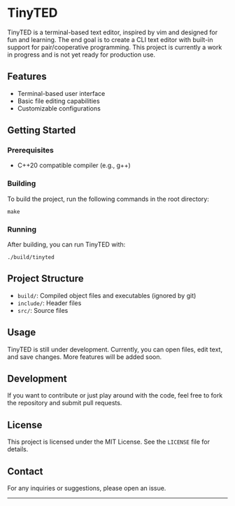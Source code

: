 # TinyTED

TinyTED is a terminal-based text editor, inspired by vim and designed for fun and learning. The end goal is to create a CLI text editor with built-in support for pair/cooperative programming. This project is currently a work in progress and is not yet ready for production use.

## Features

- Terminal-based user interface
- Basic file editing capabilities
- Customizable configurations

## Getting Started

### Prerequisites

- C++20 compatible compiler (e.g., g++)

### Building

To build the project, run the following commands in the root directory:

`make`


### Running

After building, you can run TinyTED with:

`./build/tinyted`


## Project Structure

- `build/`: Compiled object files and executables (ignored by git)
- `include/`: Header files
- `src/`: Source files

## Usage

TinyTED is still under development. Currently, you can open files, edit text, and save changes. More features will be added soon.

## Development

If you want to contribute or just play around with the code, feel free to fork the repository and submit pull requests.


## License

This project is licensed under the MIT License. See the `LICENSE` file for details.

## Contact

For any inquiries or suggestions, please open an issue.

---

